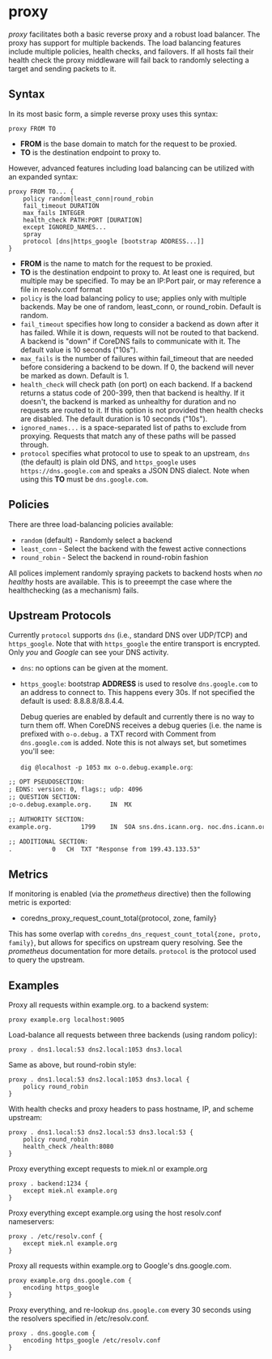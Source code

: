 # proxy

*proxy* facilitates both a basic reverse proxy and a robust load balancer. The proxy has support for
 multiple backends. The load balancing features include multiple policies, health checks, and
 failovers. If all hosts fail their health check the proxy middleware will fail back to randomly
 selecting a target and sending packets to it.

## Syntax

In its most basic form, a simple reverse proxy uses this syntax:

~~~
proxy FROM TO
~~~

* **FROM** is the base domain to match for the request to be proxied.
* **TO** is the destination endpoint to proxy to.

However, advanced features including load balancing can be utilized with an expanded syntax:

~~~
proxy FROM TO... {
    policy random|least_conn|round_robin
    fail_timeout DURATION
    max_fails INTEGER
    health_check PATH:PORT [DURATION]
    except IGNORED_NAMES...
    spray
    protocol [dns|https_google [bootstrap ADDRESS...]]
}
~~~

* **FROM** is the name to match for the request to be proxied.
* **TO** is the destination endpoint to proxy to. At least one is required, but multiple may be specified. To may be an IP:Port pair, or may reference a file in resolv.conf format
* `policy` is the load balancing policy to use; applies only with multiple backends. May be one of random, least_conn, or round_robin. Default is random.
* `fail_timeout` specifies how long to consider a backend as down after it has failed. While it is down, requests will not be routed to that backend. A backend is "down" if CoreDNS fails to communicate with it. The default value is 10 seconds ("10s").
* `max_fails` is the number of failures within fail_timeout that are needed before considering a backend to be down. If 0, the backend will never be marked as down. Default is 1.
* `health_check` will check path (on port) on each backend. If a backend returns a status code of 200-399, then that backend is healthy. If it doesn't, the backend is marked as unhealthy for duration and no requests are routed to it. If this option is not provided then health checks are disabled. The default duration is 10 seconds ("10s").
* `ignored_names...` is a space-separated list of paths to exclude from proxying. Requests that match any of these paths will be passed through.
* `protocol` specifies what protocol to use to speak to an upstream, `dns` (the default) is plain old DNS, and
  `https_google` uses `https://dns.google.com` and speaks a JSON DNS dialect. Note when using this
  **TO** must be `dns.google.com`.

## Policies

There are three load-balancing policies available:
* `random` (default) - Randomly select a backend
* `least_conn` - Select the backend with the fewest active connections
* `round_robin` - Select the backend in round-robin fashion

All polices implement randomly spraying packets to backend hosts when *no healthy* hosts are
available. This is to preeempt the case where the healthchecking (as a mechanism) fails.

## Upstream Protocols

Currently `protocol` supports `dns` (i.e., standard DNS over UDP/TCP) and `https_google`. Note that with
`https_google` the entire transport is encrypted. Only *you* and *Google* can see your DNS activity.

* `dns`: no options can be given at the moment.
* `https_google`: bootstrap **ADDRESS** is used to resolve `dns.google.com` to an address to
  connect to. This happens every 30s. If not specified the default is used: 8.8.8.8/8.8.4.4.

  Debug queries are enabled by default and currently there is no way to turn them off. When CoreDNS
  receives a debug queries (i.e. the name is prefixed with `o-o.debug.` a TXT record with Comment
  from `dns.google.com` is added. Note this is not always set, but sometimes you'll see:

  `dig @localhost -p 1053 mx o-o.debug.example.org`:

~~~ txt
;; OPT PSEUDOSECTION:
; EDNS: version: 0, flags:; udp: 4096
;; QUESTION SECTION:
;o-o.debug.example.org.		IN	MX

;; AUTHORITY SECTION:
example.org.		1799	IN	SOA	sns.dns.icann.org. noc.dns.icann.org. 2016110711 7200 3600 1209600 3600

;; ADDITIONAL SECTION:
.			0	CH	TXT	"Response from 199.43.133.53"
~~~

## Metrics

If monitoring is enabled (via the *prometheus* directive) then the following metric is exported:

* coredns_proxy_request_count_total{protocol, zone, family}

This has some overlap with `coredns_dns_request_count_total{zone, proto, family}`, but allows for
specifics on upstream query resolving. See the *prometheus* documentation for more details.
`protocol` is the protocol used to query the upstream.

## Examples

Proxy all requests within example.org. to a backend system:

~~~
proxy example.org localhost:9005
~~~

Load-balance all requests between three backends (using random policy):

~~~
proxy . dns1.local:53 dns2.local:1053 dns3.local
~~~

Same as above, but round-robin style:

~~~
proxy . dns1.local:53 dns2.local:1053 dns3.local {
	policy round_robin
}
~~~

With health checks and proxy headers to pass hostname, IP, and scheme upstream:

~~~
proxy . dns1.local:53 dns2.local:53 dns3.local:53 {
	policy round_robin
	health_check /health:8080
}
~~~

Proxy everything except requests to miek.nl or example.org

~~~
proxy . backend:1234 {
	except miek.nl example.org
}
~~~

Proxy everything except example.org using the host resolv.conf nameservers:

~~~
proxy . /etc/resolv.conf {
	except miek.nl example.org
}
~~~

Proxy all requests within example.org to Google's dns.google.com.

~~~
proxy example.org dns.google.com {
    encoding https_google
}
~~~

Proxy everything, and re-lookup `dns.google.com` every 30 seconds using the resolvers specified
in /etc/resolv.conf.

~~~
proxy . dns.google.com {
    encoding https_google /etc/resolv.conf
}
~~~
